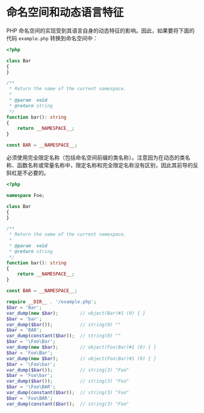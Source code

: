 # 命名空间和动态语言特征

PHP 命名空间的实现受到其语言自身的动态特征的影响。因此，如果要将下面的代码 `example.php` 转换到命名空间中：

```php
<?php

class Bar
{
}

/**
 * Return the name of the current namespace.
 *
 * @param  void
 * @return string
 */
function bar(): string
{
    return __NAMESPACE__;
}

const BAR = __NAMESPACE__;

```

必须使用完全限定名称（包括命名空间前缀的类名称）。注意因为在动态的类名称、函数名称或常量名称中，限定名称和完全限定名称没有区别，因此其前导的反斜杠是不必要的。

```php
<?php

namespace Foo;

class Bar
{
}

/**
 * Return the name of the current namespace.
 *
 * @param  void
 * @return string
 */
function bar(): string
{
    return __NAMESPACE__;
}

const BAR = __NAMESPACE__;

require __DIR__ . '/example.php';
$bar = 'Bar';
var_dump(new $bar);        // object(Bar)#1 (0) { }
$bar = 'bar';
var_dump($bar());          // string(0) ""
$bar = 'BAR';
var_dump(constant($bar));  // string(0) ""
$bar = '\Foo\Bar';
var_dump(new $bar);        // object(Foo\Bar)#1 (0) { }
$bar = 'Foo\Bar';
var_dump(new $bar);        // object(Foo\Bar)#1 (0) { }
$bar = '\Foo\bar';
var_dump($bar());          // string(3) "Foo"
$bar = 'Foo\bar';
var_dump($bar());          // string(3) "Foo"
$bar = '\Foo\BAR';
var_dump(constant($bar));  // string(3) "Foo"
$bar = 'Foo\BAR';
var_dump(constant($bar));  // string(3) "Foo"

```

